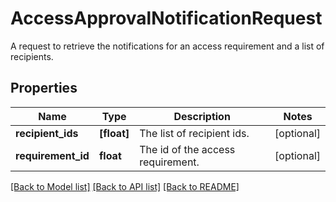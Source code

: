 # AccessApprovalNotificationRequest

A request to retrieve the notifications for an access requirement and a list of recipients.
## Properties
Name | Type | Description | Notes
------------ | ------------- | ------------- | -------------
**recipient_ids** | **[float]** | The list of recipient ids. | [optional] 
**requirement_id** | **float** | The id of the access requirement. | [optional] 

[[Back to Model list]](../README.md#documentation-for-models) [[Back to API list]](../README.md#documentation-for-api-endpoints) [[Back to README]](../README.md)


